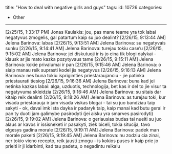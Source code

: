 title: "How to deal with negative girls and guys"
tags:
id: 10726
categories:
  - Other
---

[2/25/15, 1:33:17 PM] Jonas Kaulakis: jou, pas mane teame yra tok labai negatyvus zmogelis, gal patartum kaip su juo dealint?
[2/26/15, 9:13:44 AM] Jelena Barinova: labas
[2/26/15, 9:13:51 AM] Jelena Barinova: su negatyvais sunku
[2/26/15, 9:14:41 AM] Jelena Barinova: turejau tokiu case’u
[2/26/15, 9:15:02 AM] Jelena Barinova: jei diskutuoji ir is jo eina tik blogi dalykai - klausk ar jis mato kazka pozytyvaus tame
[2/26/15, 9:15:11 AM] Jelena Barinova: kokie privalumai ir pan
[2/26/15, 9:15:46 AM] Jelena Barinova: o siaip manau reik suprasti kodel jis negatyvus
[2/26/15, 9:16:13 AM] Jelena Barinova: nes buna tokiu isprigimties priestaraujanciu - jie patinka priestaurati tiesiog
[2/26/15, 9:16:36 AM] Jelena Barinova: buna kad jei netinka kazkas labai: alga, uzduotis, technologija, bet kas ir del to jie visur ta negatyvuma skleidzia
[2/26/15, 9:16:46 AM] Jelena Barinova: su sitais dar kitaip reik dealinti
[2/26/15, 9:18:26 AM] Jelena Barinova: as turejau toki, kur visada priestarauja ir jam visada viskas blogai - tai su juo bandziau taip sakyti - ok, davai imk ista dayka ir padaryk taip, kaip manai kad butu gerai ir pan ty duoti jam galimybe pasirodyti (jei aisku yra smarves pasirodyti)
[2/26/15, 9:19:02 AM] Jelena Barinova: o geriausias budas tai nueiti su juo alaus ar kavos ir issisneketi ir pasakyti, ziek biceli, tokia situcija, tavo elgesys gadina morale
[2/26/15, 9:19:11 AM] Jelena Barinova: padek man morale pakelti
[2/26/15, 9:19:45 AM] Jelena Barinova: nu zodziu cia zinai, ner tokio vieno recepto, reik jausti zmogu - is kokios puses ir kaip prie jo prieiti ir ji idarbinti, kad tau padetu, o negadintu reikalu